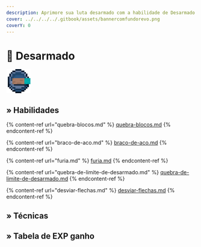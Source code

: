 ```yaml
---
description: Aprimore sua luta desarmado com a habilidade de Desarmado!
cover: ../../../../.gitbook/assets/bannercomfundorevo.png
coverY: 0
---
```


# 🤜 Desarmado

![](../../../../.gitbook/assets/UnarmedSkill.webp)

## » Habilidades

{% content-ref url="quebra-blocos.md" %}
[quebra-blocos.md](quebra-blocos.md)
{% endcontent-ref %}

{% content-ref url="braco-de-aco.md" %}
[braco-de-aco.md](braco-de-aco.md)
{% endcontent-ref %}

{% content-ref url="furia.md" %}
[furia.md](furia.md)
{% endcontent-ref %}

{% content-ref url="quebra-de-limite-de-desarmado.md" %}
[quebra-de-limite-de-desarmado.md](quebra-de-limite-de-desarmado.md)
{% endcontent-ref %}

{% content-ref url="desviar-flechas.md" %}
[desviar-flechas.md](desviar-flechas.md)
{% endcontent-ref %}

## » Técnicas

## » Tabela de EXP ganho
